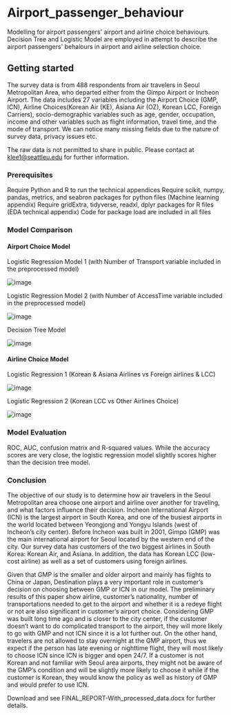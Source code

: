 # Airport_passenger_behaviour
Modelling for airport passengers' airport and airline choice behaviours. Decision Tree and Logistic Model are employed in attempt to describe the airport passengers' behaiours in airport and airline selection choice.

## Getting started

The survey data is from 488 respondents from air travelers in Seoul Metropolitan Area, who departed either from the Gimpo Airport or Incheon Airport. The data includes 27 variables including the Airport Choice (GMP, ICN), Airline Choices(Korean Air (KE), Asiana Air (OZ), Korean LCC, Foreign Carriers), socio-demographic variables such as age, gender, occupation, income and other variables such as flight information, travel time, and the mode of transport. We can notice many missing fields due to the nature of survey data, privacy issues etc. 

The raw data is not permitted to share in public. Please contact at klee1@seattleu.edu for further information.

### Prerequisites

Require Python and R to run the technical appendices
Require scikit, numpy, pandas, metrics, and seabron packages for python files (Machine learning appendix)
Require gridExtra, tidyverse, readxl, dplyr packages for R files (EDA technical appendix)
Code for package load are included in all files 



### Model Comparison

#### Airport Choice Model

Logistic Regression Model 1 (with Number of Transport variable included in the preprocessed model)

![image](https://user-images.githubusercontent.com/55430338/77512343-13ece800-6e30-11ea-87cf-749d61a1176a.png)


Logistic Regression Model 2 (with Number of AccessTime variable included in the preprocessed model)

![image](https://user-images.githubusercontent.com/55430338/77512348-18b19c00-6e30-11ea-9d47-7e1881c790f7.png)


Decision Tree Model 

![image](https://user-images.githubusercontent.com/55430338/77512356-1ea77d00-6e30-11ea-9649-1eaf2b691417.png)



#### Airline Choice Model


Logistic Regression 1 (Korean & Asiana Airlines vs Foreign airlines & LCC)

![image](https://user-images.githubusercontent.com/55430338/77512407-38e15b00-6e30-11ea-8860-a665bca8465b.png)

Logistic Regression 2 (Korean LCC vs Other Airlines Choice)

![image](https://user-images.githubusercontent.com/55430338/77512422-40086900-6e30-11ea-84ce-c6bf086bd4f1.png)


### Model Evaluation

ROC, AUC, confusion matrix and R-squared values.
While the accuracy scores are very close, the logistic regression model slightly scores higher than the decision tree model.

### Conclusion

The objective of our study is to determine how air travelers in the Seoul Metropolitan area choose one airport and airline over another for traveling, and what factors influence their decision. Incheon International Airport (ICN) is the largest airport in South Korea, and one of the busiest airports in the world located between Yeongjong and Yongyu Islands (west of Incheon’s city center). Before Incheon was built in 2001, Gimpo (GMP) was the main international airport for Seoul located by the western end of the city. Our survey data has customers of the two biggest airlines in South Korea: Korean Air, and Asiana. In addition, the data has Korean LCC (low-cost airline) as well as a set of customers using foreign airlines. 

Given that GMP is the smaller and older airport and mainly has flights to China or Japan, Destination plays a very important role in customer’s decision on choosing between GMP or ICN in our model. The preliminary results of this paper show airline, customer’s nationality, number of transportations needed to get to the airport and whether it is a redeye flight or not are also significant in customer’s airport choice. Considering GMP was built long time ago and is closer to the city center, if the customer doesn’t want to do complicated transport to the airport, they will more likely to go with GMP and not ICN since it is a lot further out. On the other hand, travelers are not allowed to stay overnight at the GMP airport, thus we expect if the person has late evening or nighttime flight, they will most likely to choose ICN since ICN is bigger and open 24/7. If a customer is not Korean and not familiar with Seoul area airports, they might not be aware of the GMP’s condition and will be slightly more likely to choose it while if the customer is Korean, they would know the policy as well as history of GMP and would prefer to use ICN. 


Download and see FINAL_REPORT-With_processed_data.docx for further details.



